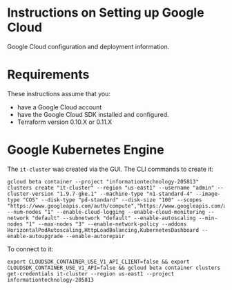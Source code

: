 # Instructions on Setting up Google Cloud

Google Cloud configuration and deployment information.

# Requirements 

These instructions assume that you:

- have a Google Cloud account
- have the Google Cloud SDK installed and configured.
- Terraform version 0.10.X or 0.11.X

# Google Kubernetes Engine

The `it-cluster` was created via the GUI. The CLI commands to create it:

```
gcloud beta container --project "informationtechnology-205813" clusters create "it-cluster" --region "us-east1" --username "admin" --cluster-version "1.9.7-gke.1" --machine-type "n1-standard-4" --image-type "COS" --disk-type "pd-standard" --disk-size "100" --scopes "https://www.googleapis.com/auth/compute","https://www.googleapis.com/auth/devstorage.read_only","https://www.googleapis.com/auth/logging.write","https://www.googleapis.com/auth/monitoring","https://www.googleapis.com/auth/servicecontrol","https://www.googleapis.com/auth/service.management.readonly","https://www.googleapis.com/auth/trace.append" --num-nodes "1" --enable-cloud-logging --enable-cloud-monitoring --network "default" --subnetwork "default" --enable-autoscaling --min-nodes "1" --max-nodes "3" --enable-network-policy --addons HorizontalPodAutoscaling,HttpLoadBalancing,KubernetesDashboard --enable-autoupgrade --enable-autorepair
```

To connect to it:

```
export CLOUDSDK_CONTAINER_USE_V1_API_CLIENT=false && export CLOUDSDK_CONTAINER_USE_V1_API=false && gcloud beta container clusters get-credentials it-cluster --region us-east1 --project informationtechnology-205813
```


